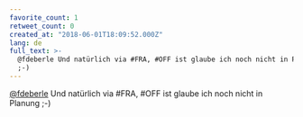 ```yaml
---
favorite_count: 1
retweet_count: 0
created_at: "2018-06-01T18:09:52.000Z"
lang: de
full_text: >-
  @fdeberle Und natürlich via #FRA, #OFF ist glaube ich noch nicht in Planung
  ;-)
---
```


[@fdeberle](https://twitter.com/fdeberle) Und natürlich via #FRA, #OFF ist
glaube ich noch nicht in Planung ;-)
